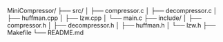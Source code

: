 MiniCompressor/
├── src/
│   ├── compressor.c
│   ├── decompressor.c
│   ├── huffman.cpp
│   ├── lzw.cpp
│   └── main.c
├── include/
│   ├── compressor.h
│   ├── decompressor.h
│   ├── huffman.h
│   └── lzw.h
├── Makefile
└── README.md
